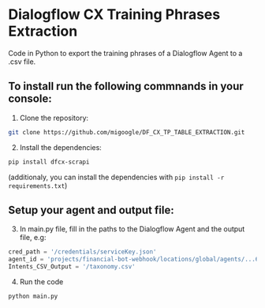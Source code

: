 # Dialogflow CX Training Phrases Extraction
Code in Python to export the training phrases of a Dialogflow Agent to a .csv file.

## To install run the following commnands in your console:

1. Clone the repository:
```sh
git clone https://github.com/migoogle/DF_CX_TP_TABLE_EXTRACTION.git
```
2. Install the dependencies:
```sh
pip install dfcx-scrapi
```
(additionaly, you can install the dependencies with `pip install -r requirements.txt`)

## Setup your agent and output file:

3. In main.py file, fill in the paths to the Dialogflow Agent and the output file, e.g:
```python
cred_path = '/credentials/serviceKey.json'
agent_id = 'projects/financial-bot-webhook/locations/global/agents/...601e-b396-48ed-b819-59a0426ed65b'
Intents_CSV_Output = '/taxonomy.csv'
```

4. Run the code
```sh
python main.py
```
